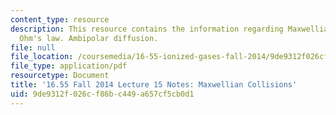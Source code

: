 ```yaml
---
content_type: resource
description: This resource contains the information regarding Maxwellian collisions.
  Ohm's law. Ambipolar diffusion.
file: null
file_location: /coursemedia/16-55-ionized-gases-fall-2014/9de9312f026cf86bc449a657cf5cb0d1_MIT16_55F14_Lecture15.pdf
file_type: application/pdf
resourcetype: Document
title: '16.55 Fall 2014 Lecture 15 Notes: Maxwellian Collisions'
uid: 9de9312f-026c-f86b-c449-a657cf5cb0d1
---
```

